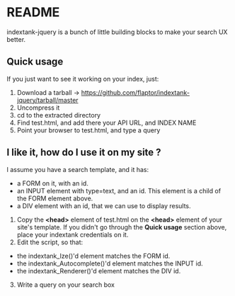 # README

indextank-jquery is a bunch of little building blocks to make your search UX better.

## Quick usage

If you just want to see it working on your index, just:

1. Download a tarball -> https://github.com/flaptor/indextank-jquery/tarball/master
2. Uncompress it
3. cd to the extracted directory
4. Find test.html, and add there your API URL, and INDEX NAME
5. Point your browser to test.html, and type a query

## I like it, how do I use it on my site ? 

I assume you have a search template, and it has:
- a FORM on it, with an id.
- an INPUT element with type=text, and an id. This element is a child of the FORM element above.
- a DIV element with an id, that we can use to display results.

1. Copy the **&lt;head&gt;** element of test.html on the **&lt;head&gt;** element of your site's template. If you didn't go through the **Quick usage** section above, place your indextank credentials on it.
2. Edit the script, so that:
- the indextank_Ize()'d element matches the FORM id.
- the indextank_Autocomplete()'d element matches the INPUT id.
- the indextank_Renderer()'d element matches the DIV id.
3. Write a query on your search box
